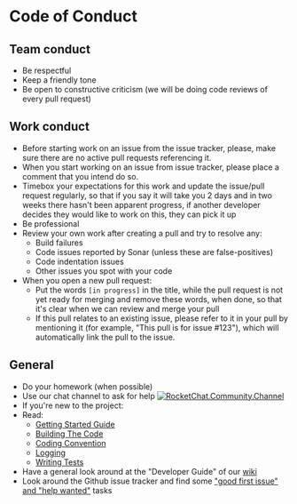 Code of Conduct
===============

Team conduct
------------
* Be respectful
* Keep a friendly tone
* Be open to constructive criticism (we will be doing code reviews of every pull request)

Work conduct
------------
* Before starting work on an issue from the issue tracker, please, make sure there are no active pull requests referencing it.
* When you start working on an issue from issue tracker, please place a comment that you intend do so.
* Timebox your expectations for this work and update the issue/pull request regularly, so that if you say it will take you 2 days and in two weeks there hasn't been apparent progress, if another developer decides they would like to work on this, they can pick it up
* Be professional
* Review your own work after creating a pull and try to resolve any:
  * Build failures
  * Code issues reported by Sonar (unless these are false-positives)
  * Code indentation issues
  * Other issues you spot with your code
* When you open a new pull request:
  * Put the words `[in progress]` in the title, while the pull request is not yet ready for merging and remove these words, when done, so that it's clear when we can review and merge your pull
  * If this pull relates to an existing issue, please refer to it in your pull by mentioning it (for example, "This pull is for issue #123"), which will automatically link the pull to the issue.

General
-------
* Do your homework (when possible)
* Use our chat channel to ask for help [![RocketChat.Community.Channel](https://chat.carlspring.org/images/join-chat.svg)](https://chat.carlspring.org/channel/community)
* If you're new to the project:
 * Read:
   * [Getting Started Guide](https://strongbox.github.io/user-guide/getting-started.html)
   * [Building The Code](https://strongbox.github.io/developer-guide/building-the-code.html)
   * [Coding Convention](https://strongbox.github.io/developer-guide/coding-convention.html)
   * [Logging](https://strongbox.github.io/developer-guide/add-logging.html)
   * [Writing Tests](https://strongbox.github.io/developer-guide/writing-tests.html)
 * Have a general look around at the "Developer Guide" of our [wiki](https://strongbox.github.io/)
 * Look around the Github issue tracker and find some ["good first issue" and "help wanted"](https://github.com/strongbox/strongbox/issues?utf8=%E2%9C%93&q=is%3Aissue+is%3Aopen+label%3A%22good+first+issue%22+label%3A%22help+wanted%22) tasks

